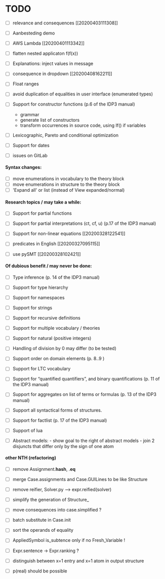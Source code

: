 TODO
=
- [ ] relevance and consequences [[20200403111308]]
- [ ] Aanbesteding demo
- [ ] AWS Lambda [[20200401113342]] 

- [ ] flatten nested applicaton f(f(x))
- [ ] Explanations: inject values in message
- [ ] consequence in dropdown [[20200408162211]] 
- [ ] Float ranges
- [ ] avoid duplication of equalities in user interface (enumerated types)

- [ ] Support for constructor functions (p.6 of the IDP3 manual)
    - grammar
    - generate list of constructors
    - transform occurrences in source code, using If() if variables
- [ ] Lexicographic, Pareto and conditional optimization
- [ ] Support for dates
- [ ] issues on GitLab

#### Syntax changes:
- [ ] move enumerations in vocabulary to the theory block
- [ ] move enumerations in structure to the theory block
- [ ] 'Expand all' or list (instead of View expanded/normal)

#### Research topics / may take a while:
- [ ] Support for partial functions
- [ ] Support for partial interpretations (ct, cf, u) (p.17 of the IDP3 manual)
- [ ] Support for non-linear equations [[20200328122541]]
- [ ] predicates in English [[20200327095115]] 
- [ ] use pySMT [[20200328102421]] 


#### Of dubious benefit / may never be done:
- [ ] Type inference (p. 14 of the IDP3 manual)
- [ ] Support for type hierarchy
- [ ] Support for namespaces
- [ ] Support for strings
- [ ] Support for recursive definitions
- [ ] Support for multiple vocabulary / theories
- [ ] Support for natural (positive integers)
- [ ] Handling of division by 0 may differ (to be tested)
- [ ] Support order on domain elements (p. 8..9 )
- [ ] Support for LTC vocabulary
- [ ] Support for “quantified quantifiers”, and binary quantifications (p. 11 of the IDP3 manual)
- [ ] Support for aggregates on list of terms or formulas (p. 13 of the IDP3 manual)
- [ ] Support all syntactical forms of structures.
- [ ] Support for factlist (p. 17 of the IDP3 manual)
- [ ] Support of lua
- [ ] Abstract models:
        - show goal to the right of abstract models
        - join 2 disjuncts that differ only by the sign of one atom


#### other NTH (refactoring)
- [ ] remove Assignment.__hash__, .__eq__
- [ ] merge Case.assignments and Case.GUILines to be like Structure
- [ ] remove reifier, Solver.py --> expr.reified(solver)
- [ ] simplify the generation of Structure_

- [ ] move consequences into case.simplified ?
- [ ] batch substitute in Case.init
- [ ] sort the operands of equality
- [ ] AppliedSymbol is_subtence only if no Fresh_Variable !
- [ ] Expr.sentence -> Expr.ranking ?
- [ ] distinguish between x=1 entry and x=1 atom in output structure
- [ ] p(real) should be possible

